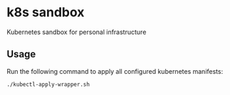 k8s sandbox
===========
Kubernetes sandbox for personal infrastructure

Usage
-----
Run the following command to apply all configured kubernetes manifests:

```
./kubectl-apply-wrapper.sh
```
